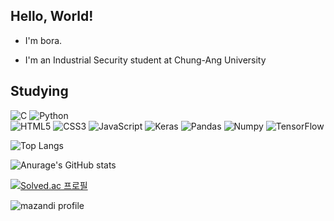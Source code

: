 ## Hello, World!

-  I'm bora.

-  I'm an Industrial Security student at Chung-Ang University

## Studying
![C](https://img.shields.io/badge/c-%2300599C.svg?style=for-the-badge&logo=c&logoColor=white)
![Python](https://img.shields.io/badge/python-3670A0?style=for-the-badge&logo=python&logoColor=ffdd54)\
![HTML5](https://img.shields.io/badge/html5-%23E34F26.svg?style=for-the-badge&logo=html5&logoColor=white)
![CSS3](https://img.shields.io/badge/css3-%231572B6.svg?style=for-the-badge&logo=css3&logoColor=white)
![JavaScript](https://img.shields.io/badge/javascript-%23323330.svg?style=for-the-badge&logo=javascript&logoColor=%23F7DF1E)
![Keras](https://img.shields.io/badge/Keras-FF0000?style=for-the-badge&logo=keras&logoColor=white)
![Pandas](https://img.shields.io/badge/Pandas-2C2D72?style=for-the-badge&logo=pandas&logoColor=white)
![Numpy](https://img.shields.io/badge/Numpy-777BB4?style=for-the-badge&logo=numpy&logoColor=white)
![TensorFlow](https://img.shields.io/badge/TensorFlow-FF6F00?style=for-the-badge&logo=TensorFlow&logoColor=white)









![Top Langs](https://github-readme-stats-git-masterrstaa-rickstaa.vercel.app/api/top-langs/?username=BORA040126&hide=scss,html,css)



![Anurage's GitHub stats](https://github-readme-stats.vercel.app/api?username=BORA040126&show_icons=true&theme=cobalt)

[![Solved.ac 프로필](http://mazassumnida.wtf/api/v2/generate_badge?boj=codebora)](https://solved.ac/codebora)​


![mazandi profile](http://mazandi.herokuapp.com/api?handle=codebora&theme=warm)
